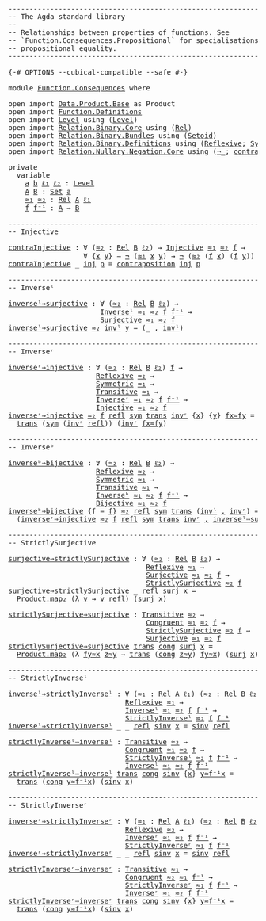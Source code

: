 <pre class="Agda"><a id="1" class="Comment">------------------------------------------------------------------------</a>
<a id="74" class="Comment">-- The Agda standard library</a>
<a id="103" class="Comment">--</a>
<a id="106" class="Comment">-- Relationships between properties of functions. See</a>
<a id="160" class="Comment">-- `Function.Consequences.Propositional` for specialisations to</a>
<a id="224" class="Comment">-- propositional equality.</a>
<a id="251" class="Comment">------------------------------------------------------------------------</a>

<a id="325" class="Symbol">{-#</a> <a id="329" class="Keyword">OPTIONS</a> <a id="337" class="Pragma">--cubical-compatible</a> <a id="358" class="Pragma">--safe</a> <a id="365" class="Symbol">#-}</a>

<a id="370" class="Keyword">module</a> <a id="377" href="Function.Consequences.html" class="Module">Function.Consequences</a> <a id="399" class="Keyword">where</a>

<a id="406" class="Keyword">open</a> <a id="411" class="Keyword">import</a> <a id="418" href="Data.Product.Base.html" class="Module">Data.Product.Base</a> <a id="436" class="Symbol">as</a> <a id="439" class="Module">Product</a>
<a id="447" class="Keyword">open</a> <a id="452" class="Keyword">import</a> <a id="459" href="Function.Definitions.html" class="Module">Function.Definitions</a>
<a id="480" class="Keyword">open</a> <a id="485" class="Keyword">import</a> <a id="492" href="Level.html" class="Module">Level</a> <a id="498" class="Keyword">using</a> <a id="504" class="Symbol">(</a><a id="505" href="Agda.Primitive.html#742" class="Postulate">Level</a><a id="510" class="Symbol">)</a>
<a id="512" class="Keyword">open</a> <a id="517" class="Keyword">import</a> <a id="524" href="Relation.Binary.Core.html" class="Module">Relation.Binary.Core</a> <a id="545" class="Keyword">using</a> <a id="551" class="Symbol">(</a><a id="552" href="Relation.Binary.Core.html#896" class="Function">Rel</a><a id="555" class="Symbol">)</a>
<a id="557" class="Keyword">open</a> <a id="562" class="Keyword">import</a> <a id="569" href="Relation.Binary.Bundles.html" class="Module">Relation.Binary.Bundles</a> <a id="593" class="Keyword">using</a> <a id="599" class="Symbol">(</a><a id="600" href="Relation.Binary.Bundles.html#1204" class="Record">Setoid</a><a id="606" class="Symbol">)</a>
<a id="608" class="Keyword">open</a> <a id="613" class="Keyword">import</a> <a id="620" href="Relation.Binary.Definitions.html" class="Module">Relation.Binary.Definitions</a> <a id="648" class="Keyword">using</a> <a id="654" class="Symbol">(</a><a id="655" href="Relation.Binary.Definitions.html#1332" class="Function">Reflexive</a><a id="664" class="Symbol">;</a> <a id="666" href="Relation.Binary.Definitions.html#1491" class="Function">Symmetric</a><a id="675" class="Symbol">;</a> <a id="677" href="Relation.Binary.Definitions.html#2007" class="Function">Transitive</a><a id="687" class="Symbol">)</a>
<a id="689" class="Keyword">open</a> <a id="694" class="Keyword">import</a> <a id="701" href="Relation.Nullary.Negation.Core.html" class="Module">Relation.Nullary.Negation.Core</a> <a id="732" class="Keyword">using</a> <a id="738" class="Symbol">(</a><a id="739" href="Relation.Nullary.Negation.Core.html#658" class="Function Operator">¬_</a><a id="741" class="Symbol">;</a> <a id="743" href="Relation.Nullary.Negation.Core.html#1493" class="Function">contraposition</a><a id="757" class="Symbol">)</a>

<a id="760" class="Keyword">private</a>
  <a id="770" class="Keyword">variable</a>
    <a id="783" href="Function.Consequences.html#783" class="Generalizable">a</a> <a id="785" href="Function.Consequences.html#785" class="Generalizable">b</a> <a id="787" href="Function.Consequences.html#787" class="Generalizable">ℓ₁</a> <a id="790" href="Function.Consequences.html#790" class="Generalizable">ℓ₂</a> <a id="793" class="Symbol">:</a> <a id="795" href="Agda.Primitive.html#742" class="Postulate">Level</a>
    <a id="805" href="Function.Consequences.html#805" class="Generalizable">A</a> <a id="807" href="Function.Consequences.html#807" class="Generalizable">B</a> <a id="809" class="Symbol">:</a> <a id="811" href="Agda.Primitive.html#388" class="Primitive">Set</a> <a id="815" href="Function.Consequences.html#783" class="Generalizable">a</a>
    <a id="821" href="Function.Consequences.html#821" class="Generalizable">≈₁</a> <a id="824" href="Function.Consequences.html#824" class="Generalizable">≈₂</a> <a id="827" class="Symbol">:</a> <a id="829" href="Relation.Binary.Core.html#896" class="Function">Rel</a> <a id="833" href="Function.Consequences.html#805" class="Generalizable">A</a> <a id="835" href="Function.Consequences.html#787" class="Generalizable">ℓ₁</a>
    <a id="842" href="Function.Consequences.html#842" class="Generalizable">f</a> <a id="844" href="Function.Consequences.html#844" class="Generalizable">f⁻¹</a> <a id="848" class="Symbol">:</a> <a id="850" href="Function.Consequences.html#805" class="Generalizable">A</a> <a id="852" class="Symbol">→</a> <a id="854" href="Function.Consequences.html#807" class="Generalizable">B</a>

<a id="857" class="Comment">------------------------------------------------------------------------</a>
<a id="930" class="Comment">-- Injective</a>

<a id="contraInjective"></a><a id="944" href="Function.Consequences.html#944" class="Function">contraInjective</a> <a id="960" class="Symbol">:</a> <a id="962" class="Symbol">∀</a> <a id="964" class="Symbol">(</a><a id="965" href="Function.Consequences.html#965" class="Bound">≈₂</a> <a id="968" class="Symbol">:</a> <a id="970" href="Relation.Binary.Core.html#896" class="Function">Rel</a> <a id="974" href="Function.Consequences.html#807" class="Generalizable">B</a> <a id="976" href="Function.Consequences.html#790" class="Generalizable">ℓ₂</a><a id="978" class="Symbol">)</a> <a id="980" class="Symbol">→</a> <a id="982" href="Function.Definitions.html#842" class="Function">Injective</a> <a id="992" href="Function.Consequences.html#821" class="Generalizable">≈₁</a> <a id="995" href="Function.Consequences.html#965" class="Bound">≈₂</a> <a id="998" href="Function.Consequences.html#842" class="Generalizable">f</a> <a id="1000" class="Symbol">→</a>
                  <a id="1020" class="Symbol">∀</a> <a id="1022" class="Symbol">{</a><a id="1023" href="Function.Consequences.html#1023" class="Bound">x</a> <a id="1025" href="Function.Consequences.html#1025" class="Bound">y</a><a id="1026" class="Symbol">}</a> <a id="1028" class="Symbol">→</a> <a id="1030" href="Relation.Nullary.Negation.Core.html#658" class="Function Operator">¬</a> <a id="1032" class="Symbol">(</a><a id="1033" href="Function.Consequences.html#821" class="Generalizable">≈₁</a> <a id="1036" href="Function.Consequences.html#1023" class="Bound">x</a> <a id="1038" href="Function.Consequences.html#1025" class="Bound">y</a><a id="1039" class="Symbol">)</a> <a id="1041" class="Symbol">→</a> <a id="1043" href="Relation.Nullary.Negation.Core.html#658" class="Function Operator">¬</a> <a id="1045" class="Symbol">(</a><a id="1046" href="Function.Consequences.html#965" class="Bound">≈₂</a> <a id="1049" class="Symbol">(</a><a id="1050" href="Function.Consequences.html#842" class="Generalizable">f</a> <a id="1052" href="Function.Consequences.html#1023" class="Bound">x</a><a id="1053" class="Symbol">)</a> <a id="1055" class="Symbol">(</a><a id="1056" href="Function.Consequences.html#842" class="Generalizable">f</a> <a id="1058" href="Function.Consequences.html#1025" class="Bound">y</a><a id="1059" class="Symbol">))</a>
<a id="1062" href="Function.Consequences.html#944" class="Function">contraInjective</a> <a id="1078" class="Symbol">_</a> <a id="1080" href="Function.Consequences.html#1080" class="Bound">inj</a> <a id="1084" href="Function.Consequences.html#1084" class="Bound">p</a> <a id="1086" class="Symbol">=</a> <a id="1088" href="Relation.Nullary.Negation.Core.html#1493" class="Function">contraposition</a> <a id="1103" href="Function.Consequences.html#1080" class="Bound">inj</a> <a id="1107" href="Function.Consequences.html#1084" class="Bound">p</a>

<a id="1110" class="Comment">------------------------------------------------------------------------</a>
<a id="1183" class="Comment">-- Inverseˡ</a>

<a id="inverseˡ⇒surjective"></a><a id="1196" href="Function.Consequences.html#1196" class="Function">inverseˡ⇒surjective</a> <a id="1216" class="Symbol">:</a> <a id="1218" class="Symbol">∀</a> <a id="1220" class="Symbol">(</a><a id="1221" href="Function.Consequences.html#1221" class="Bound">≈₂</a> <a id="1224" class="Symbol">:</a> <a id="1226" href="Relation.Binary.Core.html#896" class="Function">Rel</a> <a id="1230" href="Function.Consequences.html#807" class="Generalizable">B</a> <a id="1232" href="Function.Consequences.html#790" class="Generalizable">ℓ₂</a><a id="1234" class="Symbol">)</a> <a id="1236" class="Symbol">→</a>
                      <a id="1260" href="Function.Definitions.html#1082" class="Function">Inverseˡ</a> <a id="1269" href="Function.Consequences.html#821" class="Generalizable">≈₁</a> <a id="1272" href="Function.Consequences.html#1221" class="Bound">≈₂</a> <a id="1275" href="Function.Consequences.html#842" class="Generalizable">f</a> <a id="1277" href="Function.Consequences.html#844" class="Generalizable">f⁻¹</a> <a id="1281" class="Symbol">→</a>
                      <a id="1305" href="Function.Definitions.html#919" class="Function">Surjective</a> <a id="1316" href="Function.Consequences.html#821" class="Generalizable">≈₁</a> <a id="1319" href="Function.Consequences.html#1221" class="Bound">≈₂</a> <a id="1322" href="Function.Consequences.html#842" class="Generalizable">f</a>
<a id="1324" href="Function.Consequences.html#1196" class="Function">inverseˡ⇒surjective</a> <a id="1344" href="Function.Consequences.html#1344" class="Bound">≈₂</a> <a id="1347" href="Function.Consequences.html#1347" class="Bound">invˡ</a> <a id="1352" href="Function.Consequences.html#1352" class="Bound">y</a> <a id="1354" class="Symbol">=</a> <a id="1356" class="Symbol">(_</a> <a id="1359" href="Agda.Builtin.Sigma.html#235" class="InductiveConstructor Operator">,</a> <a id="1361" href="Function.Consequences.html#1347" class="Bound">invˡ</a><a id="1365" class="Symbol">)</a>

<a id="1368" class="Comment">------------------------------------------------------------------------</a>
<a id="1441" class="Comment">-- Inverseʳ</a>

<a id="inverseʳ⇒injective"></a><a id="1454" href="Function.Consequences.html#1454" class="Function">inverseʳ⇒injective</a> <a id="1473" class="Symbol">:</a> <a id="1475" class="Symbol">∀</a> <a id="1477" class="Symbol">(</a><a id="1478" href="Function.Consequences.html#1478" class="Bound">≈₂</a> <a id="1481" class="Symbol">:</a> <a id="1483" href="Relation.Binary.Core.html#896" class="Function">Rel</a> <a id="1487" href="Function.Consequences.html#807" class="Generalizable">B</a> <a id="1489" href="Function.Consequences.html#790" class="Generalizable">ℓ₂</a><a id="1491" class="Symbol">)</a> <a id="1493" href="Function.Consequences.html#1493" class="Bound">f</a> <a id="1495" class="Symbol">→</a>
                     <a id="1518" href="Relation.Binary.Definitions.html#1332" class="Function">Reflexive</a> <a id="1528" href="Function.Consequences.html#1478" class="Bound">≈₂</a> <a id="1531" class="Symbol">→</a>
                     <a id="1554" href="Relation.Binary.Definitions.html#1491" class="Function">Symmetric</a> <a id="1564" href="Function.Consequences.html#821" class="Generalizable">≈₁</a> <a id="1567" class="Symbol">→</a>
                     <a id="1590" href="Relation.Binary.Definitions.html#2007" class="Function">Transitive</a> <a id="1601" href="Function.Consequences.html#821" class="Generalizable">≈₁</a> <a id="1604" class="Symbol">→</a>
                     <a id="1627" href="Function.Definitions.html#1169" class="Function">Inverseʳ</a> <a id="1636" href="Function.Consequences.html#821" class="Generalizable">≈₁</a> <a id="1639" href="Function.Consequences.html#1478" class="Bound">≈₂</a> <a id="1642" href="Function.Consequences.html#1493" class="Bound">f</a> <a id="1644" href="Function.Consequences.html#844" class="Generalizable">f⁻¹</a> <a id="1648" class="Symbol">→</a>
                     <a id="1671" href="Function.Definitions.html#842" class="Function">Injective</a> <a id="1681" href="Function.Consequences.html#821" class="Generalizable">≈₁</a> <a id="1684" href="Function.Consequences.html#1478" class="Bound">≈₂</a> <a id="1687" href="Function.Consequences.html#1493" class="Bound">f</a>
<a id="1689" href="Function.Consequences.html#1454" class="Function">inverseʳ⇒injective</a> <a id="1708" href="Function.Consequences.html#1708" class="Bound">≈₂</a> <a id="1711" href="Function.Consequences.html#1711" class="Bound">f</a> <a id="1713" href="Function.Consequences.html#1713" class="Bound">refl</a> <a id="1718" href="Function.Consequences.html#1718" class="Bound">sym</a> <a id="1722" href="Function.Consequences.html#1722" class="Bound">trans</a> <a id="1728" href="Function.Consequences.html#1728" class="Bound">invʳ</a> <a id="1733" class="Symbol">{</a><a id="1734" href="Function.Consequences.html#1734" class="Bound">x</a><a id="1735" class="Symbol">}</a> <a id="1737" class="Symbol">{</a><a id="1738" href="Function.Consequences.html#1738" class="Bound">y</a><a id="1739" class="Symbol">}</a> <a id="1741" href="Function.Consequences.html#1741" class="Bound">fx≈fy</a> <a id="1747" class="Symbol">=</a>
  <a id="1751" href="Function.Consequences.html#1722" class="Bound">trans</a> <a id="1757" class="Symbol">(</a><a id="1758" href="Function.Consequences.html#1718" class="Bound">sym</a> <a id="1762" class="Symbol">(</a><a id="1763" href="Function.Consequences.html#1728" class="Bound">invʳ</a> <a id="1768" href="Function.Consequences.html#1713" class="Bound">refl</a><a id="1772" class="Symbol">))</a> <a id="1775" class="Symbol">(</a><a id="1776" href="Function.Consequences.html#1728" class="Bound">invʳ</a> <a id="1781" href="Function.Consequences.html#1741" class="Bound">fx≈fy</a><a id="1786" class="Symbol">)</a>

<a id="1789" class="Comment">------------------------------------------------------------------------</a>
<a id="1862" class="Comment">-- Inverseᵇ</a>

<a id="inverseᵇ⇒bijective"></a><a id="1875" href="Function.Consequences.html#1875" class="Function">inverseᵇ⇒bijective</a> <a id="1894" class="Symbol">:</a> <a id="1896" class="Symbol">∀</a> <a id="1898" class="Symbol">(</a><a id="1899" href="Function.Consequences.html#1899" class="Bound">≈₂</a> <a id="1902" class="Symbol">:</a> <a id="1904" href="Relation.Binary.Core.html#896" class="Function">Rel</a> <a id="1908" href="Function.Consequences.html#807" class="Generalizable">B</a> <a id="1910" href="Function.Consequences.html#790" class="Generalizable">ℓ₂</a><a id="1912" class="Symbol">)</a> <a id="1914" class="Symbol">→</a>
                     <a id="1937" href="Relation.Binary.Definitions.html#1332" class="Function">Reflexive</a> <a id="1947" href="Function.Consequences.html#1899" class="Bound">≈₂</a> <a id="1950" class="Symbol">→</a>
                     <a id="1973" href="Relation.Binary.Definitions.html#1491" class="Function">Symmetric</a> <a id="1983" href="Function.Consequences.html#821" class="Generalizable">≈₁</a> <a id="1986" class="Symbol">→</a>
                     <a id="2009" href="Relation.Binary.Definitions.html#2007" class="Function">Transitive</a> <a id="2020" href="Function.Consequences.html#821" class="Generalizable">≈₁</a> <a id="2023" class="Symbol">→</a>
                     <a id="2046" href="Function.Definitions.html#1256" class="Function">Inverseᵇ</a> <a id="2055" href="Function.Consequences.html#821" class="Generalizable">≈₁</a> <a id="2058" href="Function.Consequences.html#1899" class="Bound">≈₂</a> <a id="2061" href="Function.Consequences.html#842" class="Generalizable">f</a> <a id="2063" href="Function.Consequences.html#844" class="Generalizable">f⁻¹</a> <a id="2067" class="Symbol">→</a>
                     <a id="2090" href="Function.Definitions.html#1008" class="Function">Bijective</a> <a id="2100" href="Function.Consequences.html#821" class="Generalizable">≈₁</a> <a id="2103" href="Function.Consequences.html#1899" class="Bound">≈₂</a> <a id="2106" href="Function.Consequences.html#842" class="Generalizable">f</a>
<a id="2108" href="Function.Consequences.html#1875" class="Function">inverseᵇ⇒bijective</a> <a id="2127" class="Symbol">{</a><a id="2128" class="Argument">f</a> <a id="2130" class="Symbol">=</a> <a id="2132" href="Function.Consequences.html#2132" class="Bound">f</a><a id="2133" class="Symbol">}</a> <a id="2135" href="Function.Consequences.html#2135" class="Bound">≈₂</a> <a id="2138" href="Function.Consequences.html#2138" class="Bound">refl</a> <a id="2143" href="Function.Consequences.html#2143" class="Bound">sym</a> <a id="2147" href="Function.Consequences.html#2147" class="Bound">trans</a> <a id="2153" class="Symbol">(</a><a id="2154" href="Function.Consequences.html#2154" class="Bound">invˡ</a> <a id="2159" href="Agda.Builtin.Sigma.html#235" class="InductiveConstructor Operator">,</a> <a id="2161" href="Function.Consequences.html#2161" class="Bound">invʳ</a><a id="2165" class="Symbol">)</a> <a id="2167" class="Symbol">=</a>
  <a id="2171" class="Symbol">(</a><a id="2172" href="Function.Consequences.html#1454" class="Function">inverseʳ⇒injective</a> <a id="2191" href="Function.Consequences.html#2135" class="Bound">≈₂</a> <a id="2194" href="Function.Consequences.html#2132" class="Bound">f</a> <a id="2196" href="Function.Consequences.html#2138" class="Bound">refl</a> <a id="2201" href="Function.Consequences.html#2143" class="Bound">sym</a> <a id="2205" href="Function.Consequences.html#2147" class="Bound">trans</a> <a id="2211" href="Function.Consequences.html#2161" class="Bound">invʳ</a> <a id="2216" href="Agda.Builtin.Sigma.html#235" class="InductiveConstructor Operator">,</a> <a id="2218" href="Function.Consequences.html#1196" class="Function">inverseˡ⇒surjective</a> <a id="2238" href="Function.Consequences.html#2135" class="Bound">≈₂</a> <a id="2241" href="Function.Consequences.html#2154" class="Bound">invˡ</a><a id="2245" class="Symbol">)</a>

<a id="2248" class="Comment">------------------------------------------------------------------------</a>
<a id="2321" class="Comment">-- StrictlySurjective</a>

<a id="surjective⇒strictlySurjective"></a><a id="2344" href="Function.Consequences.html#2344" class="Function">surjective⇒strictlySurjective</a> <a id="2374" class="Symbol">:</a> <a id="2376" class="Symbol">∀</a> <a id="2378" class="Symbol">(</a><a id="2379" href="Function.Consequences.html#2379" class="Bound">≈₂</a> <a id="2382" class="Symbol">:</a> <a id="2384" href="Relation.Binary.Core.html#896" class="Function">Rel</a> <a id="2388" href="Function.Consequences.html#807" class="Generalizable">B</a> <a id="2390" href="Function.Consequences.html#790" class="Generalizable">ℓ₂</a><a id="2392" class="Symbol">)</a> <a id="2394" class="Symbol">→</a>
                                 <a id="2429" href="Relation.Binary.Definitions.html#1332" class="Function">Reflexive</a> <a id="2439" href="Function.Consequences.html#821" class="Generalizable">≈₁</a> <a id="2442" class="Symbol">→</a>
                                 <a id="2477" href="Function.Definitions.html#919" class="Function">Surjective</a> <a id="2488" href="Function.Consequences.html#821" class="Generalizable">≈₁</a> <a id="2491" href="Function.Consequences.html#2379" class="Bound">≈₂</a> <a id="2494" href="Function.Consequences.html#842" class="Generalizable">f</a> <a id="2496" class="Symbol">→</a>
                                 <a id="2531" href="Function.Definitions.html#1522" class="Function">StrictlySurjective</a> <a id="2550" href="Function.Consequences.html#2379" class="Bound">≈₂</a> <a id="2553" href="Function.Consequences.html#842" class="Generalizable">f</a>
<a id="2555" href="Function.Consequences.html#2344" class="Function">surjective⇒strictlySurjective</a> <a id="2585" class="Symbol">_</a> <a id="2587" href="Function.Consequences.html#2587" class="Bound">refl</a> <a id="2592" href="Function.Consequences.html#2592" class="Bound">surj</a> <a id="2597" href="Function.Consequences.html#2597" class="Bound">x</a> <a id="2599" class="Symbol">=</a>
  <a id="2603" href="Data.Product.Base.html#2362" class="Function">Product.map₂</a> <a id="2616" class="Symbol">(λ</a> <a id="2619" href="Function.Consequences.html#2619" class="Bound">v</a> <a id="2621" class="Symbol">→</a> <a id="2623" href="Function.Consequences.html#2619" class="Bound">v</a> <a id="2625" href="Function.Consequences.html#2587" class="Bound">refl</a><a id="2629" class="Symbol">)</a> <a id="2631" class="Symbol">(</a><a id="2632" href="Function.Consequences.html#2592" class="Bound">surj</a> <a id="2637" href="Function.Consequences.html#2597" class="Bound">x</a><a id="2638" class="Symbol">)</a>

<a id="strictlySurjective⇒surjective"></a><a id="2641" href="Function.Consequences.html#2641" class="Function">strictlySurjective⇒surjective</a> <a id="2671" class="Symbol">:</a> <a id="2673" href="Relation.Binary.Definitions.html#2007" class="Function">Transitive</a> <a id="2684" href="Function.Consequences.html#824" class="Generalizable">≈₂</a> <a id="2687" class="Symbol">→</a>
                                 <a id="2722" href="Function.Definitions.html#765" class="Function">Congruent</a> <a id="2732" href="Function.Consequences.html#821" class="Generalizable">≈₁</a> <a id="2735" href="Function.Consequences.html#824" class="Generalizable">≈₂</a> <a id="2738" href="Function.Consequences.html#842" class="Generalizable">f</a> <a id="2740" class="Symbol">→</a>
                                 <a id="2775" href="Function.Definitions.html#1522" class="Function">StrictlySurjective</a> <a id="2794" href="Function.Consequences.html#824" class="Generalizable">≈₂</a> <a id="2797" href="Function.Consequences.html#842" class="Generalizable">f</a> <a id="2799" class="Symbol">→</a>
                                 <a id="2834" href="Function.Definitions.html#919" class="Function">Surjective</a> <a id="2845" href="Function.Consequences.html#821" class="Generalizable">≈₁</a> <a id="2848" href="Function.Consequences.html#824" class="Generalizable">≈₂</a> <a id="2851" href="Function.Consequences.html#842" class="Generalizable">f</a>
<a id="2853" href="Function.Consequences.html#2641" class="Function">strictlySurjective⇒surjective</a> <a id="2883" href="Function.Consequences.html#2883" class="Bound">trans</a> <a id="2889" href="Function.Consequences.html#2889" class="Bound">cong</a> <a id="2894" href="Function.Consequences.html#2894" class="Bound">surj</a> <a id="2899" href="Function.Consequences.html#2899" class="Bound">x</a> <a id="2901" class="Symbol">=</a>
  <a id="2905" href="Data.Product.Base.html#2362" class="Function">Product.map₂</a> <a id="2918" class="Symbol">(λ</a> <a id="2921" href="Function.Consequences.html#2921" class="Bound">fy≈x</a> <a id="2926" href="Function.Consequences.html#2926" class="Bound">z≈y</a> <a id="2930" class="Symbol">→</a> <a id="2932" href="Function.Consequences.html#2883" class="Bound">trans</a> <a id="2938" class="Symbol">(</a><a id="2939" href="Function.Consequences.html#2889" class="Bound">cong</a> <a id="2944" href="Function.Consequences.html#2926" class="Bound">z≈y</a><a id="2947" class="Symbol">)</a> <a id="2949" href="Function.Consequences.html#2921" class="Bound">fy≈x</a><a id="2953" class="Symbol">)</a> <a id="2955" class="Symbol">(</a><a id="2956" href="Function.Consequences.html#2894" class="Bound">surj</a> <a id="2961" href="Function.Consequences.html#2899" class="Bound">x</a><a id="2962" class="Symbol">)</a>

<a id="2965" class="Comment">------------------------------------------------------------------------</a>
<a id="3038" class="Comment">-- StrictlyInverseˡ</a>

<a id="inverseˡ⇒strictlyInverseˡ"></a><a id="3059" href="Function.Consequences.html#3059" class="Function">inverseˡ⇒strictlyInverseˡ</a> <a id="3085" class="Symbol">:</a> <a id="3087" class="Symbol">∀</a> <a id="3089" class="Symbol">(</a><a id="3090" href="Function.Consequences.html#3090" class="Bound">≈₁</a> <a id="3093" class="Symbol">:</a> <a id="3095" href="Relation.Binary.Core.html#896" class="Function">Rel</a> <a id="3099" href="Function.Consequences.html#805" class="Generalizable">A</a> <a id="3101" href="Function.Consequences.html#787" class="Generalizable">ℓ₁</a><a id="3103" class="Symbol">)</a> <a id="3105" class="Symbol">(</a><a id="3106" href="Function.Consequences.html#3106" class="Bound">≈₂</a> <a id="3109" class="Symbol">:</a> <a id="3111" href="Relation.Binary.Core.html#896" class="Function">Rel</a> <a id="3115" href="Function.Consequences.html#807" class="Generalizable">B</a> <a id="3117" href="Function.Consequences.html#790" class="Generalizable">ℓ₂</a><a id="3119" class="Symbol">)</a> <a id="3121" class="Symbol">→</a>
                            <a id="3151" href="Relation.Binary.Definitions.html#1332" class="Function">Reflexive</a> <a id="3161" href="Function.Consequences.html#3090" class="Bound">≈₁</a> <a id="3164" class="Symbol">→</a>
                            <a id="3194" href="Function.Definitions.html#1082" class="Function">Inverseˡ</a> <a id="3203" href="Function.Consequences.html#3090" class="Bound">≈₁</a> <a id="3206" href="Function.Consequences.html#3106" class="Bound">≈₂</a> <a id="3209" href="Function.Consequences.html#842" class="Generalizable">f</a> <a id="3211" href="Function.Consequences.html#844" class="Generalizable">f⁻¹</a> <a id="3215" class="Symbol">→</a>
                            <a id="3245" href="Function.Definitions.html#1622" class="Function">StrictlyInverseˡ</a> <a id="3262" href="Function.Consequences.html#3106" class="Bound">≈₂</a> <a id="3265" href="Function.Consequences.html#842" class="Generalizable">f</a> <a id="3267" href="Function.Consequences.html#844" class="Generalizable">f⁻¹</a>
<a id="3271" href="Function.Consequences.html#3059" class="Function">inverseˡ⇒strictlyInverseˡ</a> <a id="3297" class="Symbol">_</a> <a id="3299" class="Symbol">_</a> <a id="3301" href="Function.Consequences.html#3301" class="Bound">refl</a> <a id="3306" href="Function.Consequences.html#3306" class="Bound">sinv</a> <a id="3311" href="Function.Consequences.html#3311" class="Bound">x</a> <a id="3313" class="Symbol">=</a> <a id="3315" href="Function.Consequences.html#3306" class="Bound">sinv</a> <a id="3320" href="Function.Consequences.html#3301" class="Bound">refl</a>

<a id="strictlyInverseˡ⇒inverseˡ"></a><a id="3326" href="Function.Consequences.html#3326" class="Function">strictlyInverseˡ⇒inverseˡ</a> <a id="3352" class="Symbol">:</a> <a id="3354" href="Relation.Binary.Definitions.html#2007" class="Function">Transitive</a> <a id="3365" href="Function.Consequences.html#824" class="Generalizable">≈₂</a> <a id="3368" class="Symbol">→</a>
                            <a id="3398" href="Function.Definitions.html#765" class="Function">Congruent</a> <a id="3408" href="Function.Consequences.html#821" class="Generalizable">≈₁</a> <a id="3411" href="Function.Consequences.html#824" class="Generalizable">≈₂</a> <a id="3414" href="Function.Consequences.html#842" class="Generalizable">f</a> <a id="3416" class="Symbol">→</a>
                            <a id="3446" href="Function.Definitions.html#1622" class="Function">StrictlyInverseˡ</a> <a id="3463" href="Function.Consequences.html#824" class="Generalizable">≈₂</a> <a id="3466" href="Function.Consequences.html#842" class="Generalizable">f</a> <a id="3468" href="Function.Consequences.html#844" class="Generalizable">f⁻¹</a> <a id="3472" class="Symbol">→</a>
                            <a id="3502" href="Function.Definitions.html#1082" class="Function">Inverseˡ</a> <a id="3511" href="Function.Consequences.html#821" class="Generalizable">≈₁</a> <a id="3514" href="Function.Consequences.html#824" class="Generalizable">≈₂</a> <a id="3517" href="Function.Consequences.html#842" class="Generalizable">f</a> <a id="3519" href="Function.Consequences.html#844" class="Generalizable">f⁻¹</a>
<a id="3523" href="Function.Consequences.html#3326" class="Function">strictlyInverseˡ⇒inverseˡ</a> <a id="3549" href="Function.Consequences.html#3549" class="Bound">trans</a> <a id="3555" href="Function.Consequences.html#3555" class="Bound">cong</a> <a id="3560" href="Function.Consequences.html#3560" class="Bound">sinv</a> <a id="3565" class="Symbol">{</a><a id="3566" href="Function.Consequences.html#3566" class="Bound">x</a><a id="3567" class="Symbol">}</a> <a id="3569" href="Function.Consequences.html#3569" class="Bound">y≈f⁻¹x</a> <a id="3576" class="Symbol">=</a>
  <a id="3580" href="Function.Consequences.html#3549" class="Bound">trans</a> <a id="3586" class="Symbol">(</a><a id="3587" href="Function.Consequences.html#3555" class="Bound">cong</a> <a id="3592" href="Function.Consequences.html#3569" class="Bound">y≈f⁻¹x</a><a id="3598" class="Symbol">)</a> <a id="3600" class="Symbol">(</a><a id="3601" href="Function.Consequences.html#3560" class="Bound">sinv</a> <a id="3606" href="Function.Consequences.html#3566" class="Bound">x</a><a id="3607" class="Symbol">)</a>

<a id="3610" class="Comment">------------------------------------------------------------------------</a>
<a id="3683" class="Comment">-- StrictlyInverseʳ</a>

<a id="inverseʳ⇒strictlyInverseʳ"></a><a id="3704" href="Function.Consequences.html#3704" class="Function">inverseʳ⇒strictlyInverseʳ</a> <a id="3730" class="Symbol">:</a> <a id="3732" class="Symbol">∀</a> <a id="3734" class="Symbol">(</a><a id="3735" href="Function.Consequences.html#3735" class="Bound">≈₁</a> <a id="3738" class="Symbol">:</a> <a id="3740" href="Relation.Binary.Core.html#896" class="Function">Rel</a> <a id="3744" href="Function.Consequences.html#805" class="Generalizable">A</a> <a id="3746" href="Function.Consequences.html#787" class="Generalizable">ℓ₁</a><a id="3748" class="Symbol">)</a> <a id="3750" class="Symbol">(</a><a id="3751" href="Function.Consequences.html#3751" class="Bound">≈₂</a> <a id="3754" class="Symbol">:</a> <a id="3756" href="Relation.Binary.Core.html#896" class="Function">Rel</a> <a id="3760" href="Function.Consequences.html#807" class="Generalizable">B</a> <a id="3762" href="Function.Consequences.html#790" class="Generalizable">ℓ₂</a><a id="3764" class="Symbol">)</a> <a id="3766" class="Symbol">→</a>
                            <a id="3796" href="Relation.Binary.Definitions.html#1332" class="Function">Reflexive</a> <a id="3806" href="Function.Consequences.html#3751" class="Bound">≈₂</a> <a id="3809" class="Symbol">→</a>
                            <a id="3839" href="Function.Definitions.html#1169" class="Function">Inverseʳ</a> <a id="3848" href="Function.Consequences.html#3735" class="Bound">≈₁</a> <a id="3851" href="Function.Consequences.html#3751" class="Bound">≈₂</a> <a id="3854" href="Function.Consequences.html#842" class="Generalizable">f</a> <a id="3856" href="Function.Consequences.html#844" class="Generalizable">f⁻¹</a> <a id="3860" class="Symbol">→</a>
                            <a id="3890" href="Function.Definitions.html#1726" class="Function">StrictlyInverseʳ</a> <a id="3907" href="Function.Consequences.html#3735" class="Bound">≈₁</a> <a id="3910" href="Function.Consequences.html#842" class="Generalizable">f</a> <a id="3912" href="Function.Consequences.html#844" class="Generalizable">f⁻¹</a>
<a id="3916" href="Function.Consequences.html#3704" class="Function">inverseʳ⇒strictlyInverseʳ</a> <a id="3942" class="Symbol">_</a> <a id="3944" class="Symbol">_</a> <a id="3946" href="Function.Consequences.html#3946" class="Bound">refl</a> <a id="3951" href="Function.Consequences.html#3951" class="Bound">sinv</a> <a id="3956" href="Function.Consequences.html#3956" class="Bound">x</a> <a id="3958" class="Symbol">=</a> <a id="3960" href="Function.Consequences.html#3951" class="Bound">sinv</a> <a id="3965" href="Function.Consequences.html#3946" class="Bound">refl</a>

<a id="strictlyInverseʳ⇒inverseʳ"></a><a id="3971" href="Function.Consequences.html#3971" class="Function">strictlyInverseʳ⇒inverseʳ</a> <a id="3997" class="Symbol">:</a> <a id="3999" href="Relation.Binary.Definitions.html#2007" class="Function">Transitive</a> <a id="4010" href="Function.Consequences.html#821" class="Generalizable">≈₁</a> <a id="4013" class="Symbol">→</a>
                            <a id="4043" href="Function.Definitions.html#765" class="Function">Congruent</a> <a id="4053" href="Function.Consequences.html#824" class="Generalizable">≈₂</a> <a id="4056" href="Function.Consequences.html#821" class="Generalizable">≈₁</a> <a id="4059" href="Function.Consequences.html#844" class="Generalizable">f⁻¹</a> <a id="4063" class="Symbol">→</a>
                            <a id="4093" href="Function.Definitions.html#1726" class="Function">StrictlyInverseʳ</a> <a id="4110" href="Function.Consequences.html#821" class="Generalizable">≈₁</a> <a id="4113" href="Function.Consequences.html#842" class="Generalizable">f</a> <a id="4115" href="Function.Consequences.html#844" class="Generalizable">f⁻¹</a> <a id="4119" class="Symbol">→</a>
                            <a id="4149" href="Function.Definitions.html#1169" class="Function">Inverseʳ</a> <a id="4158" href="Function.Consequences.html#821" class="Generalizable">≈₁</a> <a id="4161" href="Function.Consequences.html#824" class="Generalizable">≈₂</a> <a id="4164" href="Function.Consequences.html#842" class="Generalizable">f</a> <a id="4166" href="Function.Consequences.html#844" class="Generalizable">f⁻¹</a>
<a id="4170" href="Function.Consequences.html#3971" class="Function">strictlyInverseʳ⇒inverseʳ</a> <a id="4196" href="Function.Consequences.html#4196" class="Bound">trans</a> <a id="4202" href="Function.Consequences.html#4202" class="Bound">cong</a> <a id="4207" href="Function.Consequences.html#4207" class="Bound">sinv</a> <a id="4212" class="Symbol">{</a><a id="4213" href="Function.Consequences.html#4213" class="Bound">x</a><a id="4214" class="Symbol">}</a> <a id="4216" href="Function.Consequences.html#4216" class="Bound">y≈f⁻¹x</a> <a id="4223" class="Symbol">=</a>
  <a id="4227" href="Function.Consequences.html#4196" class="Bound">trans</a> <a id="4233" class="Symbol">(</a><a id="4234" href="Function.Consequences.html#4202" class="Bound">cong</a> <a id="4239" href="Function.Consequences.html#4216" class="Bound">y≈f⁻¹x</a><a id="4245" class="Symbol">)</a> <a id="4247" class="Symbol">(</a><a id="4248" href="Function.Consequences.html#4207" class="Bound">sinv</a> <a id="4253" href="Function.Consequences.html#4213" class="Bound">x</a><a id="4254" class="Symbol">)</a>
</pre>